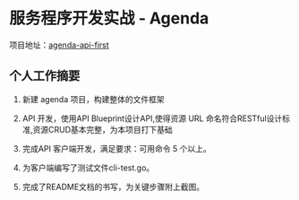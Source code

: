 # 服务程序开发实战 - Agenda

项目地址：[agenda-api-first](https://github.com/renleimlj/agenda-api-first)

## 个人工作摘要

1. 新建 agenda 项目，构建整体的文件框架

1. API 开发，使用API Blueprint设计API,使得资源 URL 命名符合RESTful设计标准,资源CRUD基本完整，为本项目打下基础

1. 完成API 客户端开发，满足要求：可用命令 5 个以上。

1. 为客户端编写了测试文件cli-test.go。

1. 完成了README文档的书写，为关键步骤附上截图。
